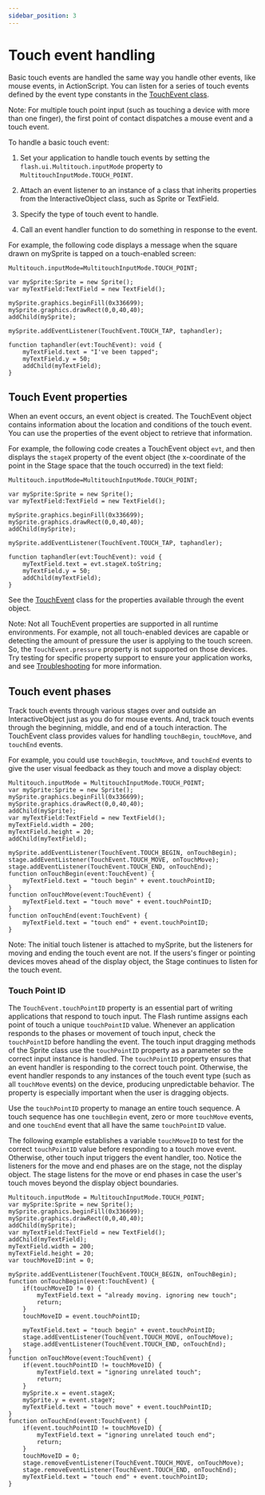 ```yaml
---
sidebar_position: 3
---
```


# Touch event handling

Basic touch events are handled the same way you handle other events, like mouse
events, in ActionScript. You can listen for a series of touch events defined by
the event type constants in the
[TouchEvent class](https://airsdk.dev/reference/actionscript/3.0/flash/ui/Multitouch.html).

Note: For multiple touch point input (such as touching a device with more than
one finger), the first point of contact dispatches a mouse event and a touch
event.

To handle a basic touch event:

1.  Set your application to handle touch events by setting the
    `flash.ui.Multitouch.inputMode` property to
    `MultitouchInputMode.TOUCH_POINT`.

2.  Attach an event listener to an instance of a class that inherits properties
    from the InteractiveObject class, such as Sprite or TextField.

3.  Specify the type of touch event to handle.

4.  Call an event handler function to do something in response to the event.

For example, the following code displays a message when the square drawn on
mySprite is tapped on a touch-enabled screen:

    Multitouch.inputMode=MultitouchInputMode.TOUCH_POINT;

    var mySprite:Sprite = new Sprite();
    var myTextField:TextField = new TextField();

    mySprite.graphics.beginFill(0x336699);
    mySprite.graphics.drawRect(0,0,40,40);
    addChild(mySprite);

    mySprite.addEventListener(TouchEvent.TOUCH_TAP, taphandler);

    function taphandler(evt:TouchEvent): void {
    	myTextField.text = "I've been tapped";
    	myTextField.y = 50;
    	addChild(myTextField);
    }

## Touch Event properties

When an event occurs, an event object is created. The TouchEvent object contains
information about the location and conditions of the touch event. You can use
the properties of the event object to retrieve that information.

For example, the following code creates a TouchEvent object `evt`, and then
displays the `stageX` property of the event object (the x-coordinate of the
point in the Stage space that the touch occurred) in the text field:

    Multitouch.inputMode=MultitouchInputMode.TOUCH_POINT;

    var mySprite:Sprite = new Sprite();
    var myTextField:TextField = new TextField();

    mySprite.graphics.beginFill(0x336699);
    mySprite.graphics.drawRect(0,0,40,40);
    addChild(mySprite);

    mySprite.addEventListener(TouchEvent.TOUCH_TAP, taphandler);

    function taphandler(evt:TouchEvent): void {
    	myTextField.text = evt.stageX.toString;
    	myTextField.y = 50;
    	addChild(myTextField);
    }

See the
[TouchEvent](https://airsdk.dev/reference/actionscript/3.0/flash/events/TouchEvent.html)
class for the properties available through the event object.

Note: Not all TouchEvent properties are supported in all runtime environments.
For example, not all touch-enabled devices are capable or detecting the amount
of pressure the user is applying to the touch screen. So, the
`TouchEvent.pressure` property is not supported on those devices. Try testing
for specific property support to ensure your application works, and see
[Troubleshooting](./troubleshooting.md) for more information.

## Touch event phases

Track touch events through various stages over and outside an InteractiveObject
just as you do for mouse events. And, track touch events through the beginning,
middle, and end of a touch interaction. The TouchEvent class provides values for
handling `touchBegin`, `touchMove`, and `touchEnd` events.

For example, you could use `touchBegin`, `touchMove`, and `touchEnd` events to
give the user visual feedback as they touch and move a display object:

    Multitouch.inputMode = MultitouchInputMode.TOUCH_POINT;
    var mySprite:Sprite = new Sprite();
    mySprite.graphics.beginFill(0x336699);
    mySprite.graphics.drawRect(0,0,40,40);
    addChild(mySprite);
    var myTextField:TextField = new TextField();
    myTextField.width = 200;
    myTextField.height = 20;
    addChild(myTextField);

    mySprite.addEventListener(TouchEvent.TOUCH_BEGIN, onTouchBegin);
    stage.addEventListener(TouchEvent.TOUCH_MOVE, onTouchMove);
    stage.addEventListener(TouchEvent.TOUCH_END, onTouchEnd);
    function onTouchBegin(event:TouchEvent) {
    	myTextField.text = "touch begin" + event.touchPointID;
    }
    function onTouchMove(event:TouchEvent) {
    	myTextField.text = "touch move" + event.touchPointID;
    }
    function onTouchEnd(event:TouchEvent) {
    	myTextField.text = "touch end" + event.touchPointID;
    }

Note: The initial touch listener is attached to mySprite, but the listeners for
moving and ending the touch event are not. If the users's finger or pointing
devices moves ahead of the display object, the Stage continues to listen for the
touch event.

### Touch Point ID

The `TouchEvent.touchPointID` property is an essential part of writing
applications that respond to touch input. The Flash runtime assigns each point
of touch a unique `touchPointID` value. Whenever an application responds to the
phases or movement of touch input, check the `touchPointID` before handling the
event. The touch input dragging methods of the Sprite class use the
`touchPointID` property as a parameter so the correct input instance is handled.
The `touchPointID` property ensures that an event handler is responding to the
correct touch point. Otherwise, the event handler responds to any instances of
the touch event type (such as all `touchMove` events) on the device, producing
unpredictable behavior. The property is especially important when the user is
dragging objects.

Use the `touchPointID` property to manage an entire touch sequence. A touch
sequence has one `touchBegin` event, zero or more `touchMove` events, and one
`touchEnd` event that all have the same `touchPointID` value.

The following example establishes a variable `touchMoveID` to test for the
correct `touchPointID` value before responding to a touch move event. Otherwise,
other touch input triggers the event handler, too. Notice the listeners for the
move and end phases are on the stage, not the display object. The stage listens
for the move or end phases in case the user's touch moves beyond the display
object boundaries.

    Multitouch.inputMode = MultitouchInputMode.TOUCH_POINT;
    var mySprite:Sprite = new Sprite();
    mySprite.graphics.beginFill(0x336699);
    mySprite.graphics.drawRect(0,0,40,40);
    addChild(mySprite);
    var myTextField:TextField = new TextField();
    addChild(myTextField);
    myTextField.width = 200;
    myTextField.height = 20;
    var touchMoveID:int = 0;

    mySprite.addEventListener(TouchEvent.TOUCH_BEGIN, onTouchBegin);
    function onTouchBegin(event:TouchEvent) {
    	if(touchMoveID != 0) {
    		myTextField.text = "already moving. ignoring new touch";
    		return;
    	}
    	touchMoveID = event.touchPointID;

    	myTextField.text = "touch begin" + event.touchPointID;
    	stage.addEventListener(TouchEvent.TOUCH_MOVE, onTouchMove);
    	stage.addEventListener(TouchEvent.TOUCH_END, onTouchEnd);
    }
    function onTouchMove(event:TouchEvent) {
    	if(event.touchPointID != touchMoveID) {
    		myTextField.text = "ignoring unrelated touch";
    		return;
    	}
    	mySprite.x = event.stageX;
    	mySprite.y = event.stageY;
    	myTextField.text = "touch move" + event.touchPointID;
    }
    function onTouchEnd(event:TouchEvent) {
    	if(event.touchPointID != touchMoveID) {
    		myTextField.text = "ignoring unrelated touch end";
    		return;
    	}
    	touchMoveID = 0;
    	stage.removeEventListener(TouchEvent.TOUCH_MOVE, onTouchMove);
    	stage.removeEventListener(TouchEvent.TOUCH_END, onTouchEnd);
    	myTextField.text = "touch end" + event.touchPointID;
    }
